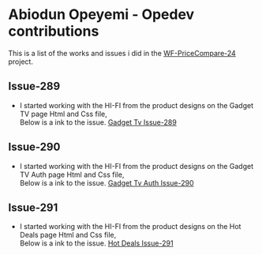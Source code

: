# Abiodun Opeyemi - Opedev contributions
This is a list of the works and issues i did in the  [WF-PriceCompare-24](https://github.com/zuri-training/WF-PriceCompare-24) project.

## Issue-289
- I started working with the HI-FI from the product designs on the Gadget TV page Html and Css file, <br/>Below is a ink to the issue.
[Gadget Tv Issue-289](https://github.com/zuri-training/WF-PriceCompare-24/issues/289)

## Issue-290
- I started working with the HI-FI from the product designs on the Gadget TV Auth page Html and Css file, <br/>Below is a ink to the issue.
[Gadget Tv Auth Issue-290](https://github.com/zuri-training/WF-PriceCompare-24/issues/290)

## Issue-291
- I started working with the HI-FI from the product designs on the Hot Deals page Html and Css file, <br/>Below is a ink to the issue.
[Hot Deals Issue-291](https://github.com/zuri-training/WF-PriceCompare-24/issues/291)

